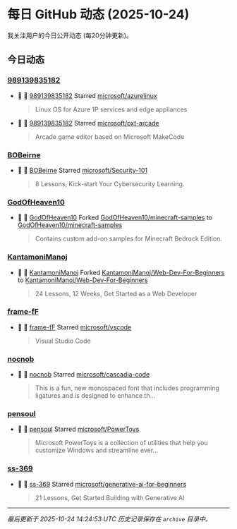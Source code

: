 # 每日 GitHub 动态 (2025-10-24)

我关注用户的今日公开动态 (每20分钟更新)。

## 今日动态

### [989139835182](https://github.com/989139835182)
- 🌟 👤 [989139835182](https://github.com/989139835182) Starred [microsoft/azurelinux](https://github.com/microsoft/azurelinux)
  > Linux OS for Azure 1P services and edge appliances
- 🌟 👤 [989139835182](https://github.com/989139835182) Starred [microsoft/pxt-arcade](https://github.com/microsoft/pxt-arcade)
  > Arcade game editor based on Microsoft MakeCode

### [BOBeirne](https://github.com/BOBeirne)
- 🌟 👤 [BOBeirne](https://github.com/BOBeirne) Starred [microsoft/Security-101](https://github.com/microsoft/Security-101)
  > 8 Lessons, Kick-start Your Cybersecurity Learning.

### [GodOfHeaven10](https://github.com/GodOfHeaven10)
- 🍴 👤 [GodOfHeaven10](https://github.com/GodOfHeaven10) Forked [GodOfHeaven10/minecraft-samples](https://github.com/GodOfHeaven10/minecraft-samples) to [GodOfHeaven10/minecraft-samples](https://github.com/GodOfHeaven10/minecraft-samples)
  > Contains custom add-on samples for Minecraft Bedrock Edition.

### [KantamoniManoj](https://github.com/KantamoniManoj)
- 🍴 👤 [KantamoniManoj](https://github.com/KantamoniManoj) Forked [KantamoniManoj/Web-Dev-For-Beginners](https://github.com/KantamoniManoj/Web-Dev-For-Beginners) to [KantamoniManoj/Web-Dev-For-Beginners](https://github.com/KantamoniManoj/Web-Dev-For-Beginners)
  > 24 Lessons, 12 Weeks, Get Started as a Web Developer

### [frame-fF](https://github.com/frame-fF)
- 🌟 👤 [frame-fF](https://github.com/frame-fF) Starred [microsoft/vscode](https://github.com/microsoft/vscode)
  > Visual Studio Code

### [nocnob](https://github.com/nocnob)
- 🌟 👤 [nocnob](https://github.com/nocnob) Starred [microsoft/cascadia-code](https://github.com/microsoft/cascadia-code)
  > This is a fun, new monospaced font that includes programming ligatures and is designed to enhance th...

### [pensoul](https://github.com/pensoul)
- 🌟 👤 [pensoul](https://github.com/pensoul) Starred [microsoft/PowerToys](https://github.com/microsoft/PowerToys)
  > Microsoft PowerToys is a collection of utilities that help you customize Windows and streamline ever...

### [ss-369](https://github.com/ss-369)
- 🌟 👤 [ss-369](https://github.com/ss-369) Starred [microsoft/generative-ai-for-beginners](https://github.com/microsoft/generative-ai-for-beginners)
  > 21 Lessons, Get Started Building with Generative AI 


---
*最后更新于 2025-10-24 14:24:53 UTC*
*历史记录保存在 `archive` 目录中。*

